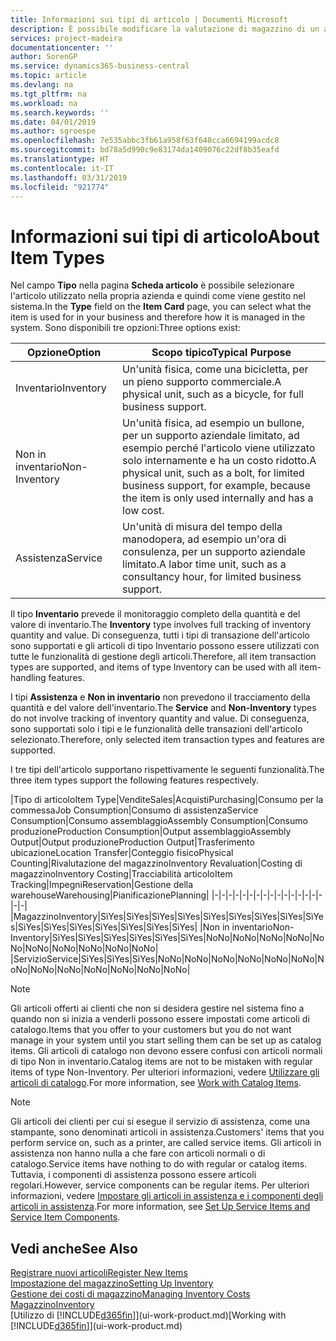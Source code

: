 ```yaml
---
title: Informazioni sui tipi di articolo | Documenti Microsoft
description: È possibile modificare la valutazione di magazzino di un articolo mediante i metodi di costing Media o FIFO, ad esempio, quando i costi degli articoli cambiano per i motivi diversi dalle transazioni.
services: project-madeira
documentationcenter: ''
author: SorenGP
ms.service: dynamics365-business-central
ms.topic: article
ms.devlang: na
ms.tgt_pltfrm: na
ms.workload: na
ms.search.keywords: ''
ms.date: 04/01/2019
ms.author: sgroespe
ms.openlocfilehash: 7e535abbc3fb61a958f63f648cca6694199acdc8
ms.sourcegitcommit: bd78a5d990c9e83174da1409076c22df8b35eafd
ms.translationtype: HT
ms.contentlocale: it-IT
ms.lasthandoff: 03/31/2019
ms.locfileid: "921774"
---
```

# <a name="about-item-types"></a><span data-ttu-id="60746-103">Informazioni sui tipi di articolo</span><span class="sxs-lookup"><span data-stu-id="60746-103">About Item Types</span></span>
<span data-ttu-id="60746-104">Nel campo **Tipo** nella pagina **Scheda articolo** è possibile selezionare l'articolo utilizzato nella propria azienda e quindi come viene gestito nel sistema.</span><span class="sxs-lookup"><span data-stu-id="60746-104">In the **Type** field on the **Item Card** page, you can select what the item is used for in your business and therefore how it is managed in the system.</span></span> <span data-ttu-id="60746-105">Sono disponibili tre opzioni:</span><span class="sxs-lookup"><span data-stu-id="60746-105">Three options exist:</span></span>

|<span data-ttu-id="60746-106">Opzione</span><span class="sxs-lookup"><span data-stu-id="60746-106">Option</span></span>|<span data-ttu-id="60746-107">Scopo tipico</span><span class="sxs-lookup"><span data-stu-id="60746-107">Typical Purpose</span></span>|
|------|-----------|
|<span data-ttu-id="60746-108">Inventario</span><span class="sxs-lookup"><span data-stu-id="60746-108">Inventory</span></span>|<span data-ttu-id="60746-109">Un'unità fisica, come una bicicletta, per un pieno supporto commerciale.</span><span class="sxs-lookup"><span data-stu-id="60746-109">A physical unit, such as a bicycle, for full business support.</span></span>|
|<span data-ttu-id="60746-110">Non in inventario</span><span class="sxs-lookup"><span data-stu-id="60746-110">Non-Inventory</span></span>|<span data-ttu-id="60746-111">Un'unità fisica, ad esempio un bullone, per un supporto aziendale limitato, ad esempio perché l'articolo viene utilizzato solo internamente e ha un costo ridotto.</span><span class="sxs-lookup"><span data-stu-id="60746-111">A physical unit, such as a bolt, for limited business support, for example, because the item is only used internally and has a low cost.</span></span>|
|<span data-ttu-id="60746-112">Assistenza</span><span class="sxs-lookup"><span data-stu-id="60746-112">Service</span></span>|<span data-ttu-id="60746-113">Un'unità di misura del tempo della manodopera, ad esempio un'ora di consulenza, per un supporto aziendale limitato.</span><span class="sxs-lookup"><span data-stu-id="60746-113">A labor time unit, such as a consultancy hour, for limited business support.</span></span>|

<span data-ttu-id="60746-114">Il tipo **Inventario** prevede il monitoraggio completo della quantità e del valore di inventario.</span><span class="sxs-lookup"><span data-stu-id="60746-114">The **Inventory** type involves full tracking of inventory quantity and value.</span></span> <span data-ttu-id="60746-115">Di conseguenza, tutti i tipi di transazione dell'articolo sono supportati e gli articoli di tipo Inventario possono essere utilizzati con tutte le funzionalità di gestione degli articoli.</span><span class="sxs-lookup"><span data-stu-id="60746-115">Therefore, all item transaction types are supported, and items of type Inventory can be used with all item-handling features.</span></span>

<span data-ttu-id="60746-116">I tipi **Assistenza** e **Non in inventario** non prevedono il tracciamento della quantità e del valore dell'inventario.</span><span class="sxs-lookup"><span data-stu-id="60746-116">The **Service** and **Non-Inventory** types do not involve tracking of inventory quantity and value.</span></span> <span data-ttu-id="60746-117">Di conseguenza, sono supportati solo i tipi e le funzionalità delle transazioni dell'articolo selezionato.</span><span class="sxs-lookup"><span data-stu-id="60746-117">Therefore, only selected item transaction types and features are supported.</span></span>

<span data-ttu-id="60746-118">I tre tipi dell'articolo supportano rispettivamente le seguenti funzionalità.</span><span class="sxs-lookup"><span data-stu-id="60746-118">The three item types support the following features respectively.</span></span>

|<span data-ttu-id="60746-119">Tipo di articolo</span><span class="sxs-lookup"><span data-stu-id="60746-119">Item Type</span></span>|<span data-ttu-id="60746-120">Vendite</span><span class="sxs-lookup"><span data-stu-id="60746-120">Sales</span></span>|<span data-ttu-id="60746-121">Acquisti</span><span class="sxs-lookup"><span data-stu-id="60746-121">Purchasing</span></span>|<span data-ttu-id="60746-122">Consumo per la commessa</span><span class="sxs-lookup"><span data-stu-id="60746-122">Job Consumption</span></span>|<span data-ttu-id="60746-123">Consumo di assistenza</span><span class="sxs-lookup"><span data-stu-id="60746-123">Service Consumption</span></span>|<span data-ttu-id="60746-124">Consumo assemblaggio</span><span class="sxs-lookup"><span data-stu-id="60746-124">Assembly Consumption</span></span>|<span data-ttu-id="60746-125">Consumo produzione</span><span class="sxs-lookup"><span data-stu-id="60746-125">Production Consumption</span></span>|<span data-ttu-id="60746-126">Output assemblaggio</span><span class="sxs-lookup"><span data-stu-id="60746-126">Assembly Output</span></span>|<span data-ttu-id="60746-127">Output produzione</span><span class="sxs-lookup"><span data-stu-id="60746-127">Production Output</span></span>|<span data-ttu-id="60746-128">Trasferimento ubicazione</span><span class="sxs-lookup"><span data-stu-id="60746-128">Location Transfer</span></span>|<span data-ttu-id="60746-129">Conteggio fisico</span><span class="sxs-lookup"><span data-stu-id="60746-129">Physical Counting</span></span>|<span data-ttu-id="60746-130">Rivalutazione del magazzino</span><span class="sxs-lookup"><span data-stu-id="60746-130">Inventory Revaluation</span></span>|<span data-ttu-id="60746-131">Costing di magazzino</span><span class="sxs-lookup"><span data-stu-id="60746-131">Inventory Costing</span></span>|<span data-ttu-id="60746-132">Tracciabilità articolo</span><span class="sxs-lookup"><span data-stu-id="60746-132">Item Tracking</span></span>|<span data-ttu-id="60746-133">Impegni</span><span class="sxs-lookup"><span data-stu-id="60746-133">Reservation</span></span>|<span data-ttu-id="60746-134">Gestione della warehouse</span><span class="sxs-lookup"><span data-stu-id="60746-134">Warehousing</span></span>|<span data-ttu-id="60746-135">Pianificazione</span><span class="sxs-lookup"><span data-stu-id="60746-135">Planning</span></span>|
|-|-|-|-|-|-|-|-|-|-|-|-|-|-|-|-|-|-|
|<span data-ttu-id="60746-136">Magazzino</span><span class="sxs-lookup"><span data-stu-id="60746-136">Inventory</span></span>|<span data-ttu-id="60746-137">Sì</span><span class="sxs-lookup"><span data-stu-id="60746-137">Yes</span></span>|<span data-ttu-id="60746-138">Sì</span><span class="sxs-lookup"><span data-stu-id="60746-138">Yes</span></span>|<span data-ttu-id="60746-139">Sì</span><span class="sxs-lookup"><span data-stu-id="60746-139">Yes</span></span>|<span data-ttu-id="60746-140">Sì</span><span class="sxs-lookup"><span data-stu-id="60746-140">Yes</span></span>|<span data-ttu-id="60746-141">Sì</span><span class="sxs-lookup"><span data-stu-id="60746-141">Yes</span></span>|<span data-ttu-id="60746-142">Sì</span><span class="sxs-lookup"><span data-stu-id="60746-142">Yes</span></span>|<span data-ttu-id="60746-143">Sì</span><span class="sxs-lookup"><span data-stu-id="60746-143">Yes</span></span>|<span data-ttu-id="60746-144">Sì</span><span class="sxs-lookup"><span data-stu-id="60746-144">Yes</span></span>|<span data-ttu-id="60746-145">Sì</span><span class="sxs-lookup"><span data-stu-id="60746-145">Yes</span></span>|<span data-ttu-id="60746-146">Sì</span><span class="sxs-lookup"><span data-stu-id="60746-146">Yes</span></span>|<span data-ttu-id="60746-147">Sì</span><span class="sxs-lookup"><span data-stu-id="60746-147">Yes</span></span>|<span data-ttu-id="60746-148">Sì</span><span class="sxs-lookup"><span data-stu-id="60746-148">Yes</span></span>|<span data-ttu-id="60746-149">Sì</span><span class="sxs-lookup"><span data-stu-id="60746-149">Yes</span></span>|<span data-ttu-id="60746-150">Sì</span><span class="sxs-lookup"><span data-stu-id="60746-150">Yes</span></span>|<span data-ttu-id="60746-151">Sì</span><span class="sxs-lookup"><span data-stu-id="60746-151">Yes</span></span>|<span data-ttu-id="60746-152">Sì</span><span class="sxs-lookup"><span data-stu-id="60746-152">Yes</span></span>|
|<span data-ttu-id="60746-153">Non in inventario</span><span class="sxs-lookup"><span data-stu-id="60746-153">Non-Inventory</span></span>|<span data-ttu-id="60746-154">Sì</span><span class="sxs-lookup"><span data-stu-id="60746-154">Yes</span></span>|<span data-ttu-id="60746-155">Sì</span><span class="sxs-lookup"><span data-stu-id="60746-155">Yes</span></span>|<span data-ttu-id="60746-156">Sì</span><span class="sxs-lookup"><span data-stu-id="60746-156">Yes</span></span>|<span data-ttu-id="60746-157">Sì</span><span class="sxs-lookup"><span data-stu-id="60746-157">Yes</span></span>|<span data-ttu-id="60746-158">Sì</span><span class="sxs-lookup"><span data-stu-id="60746-158">Yes</span></span>|<span data-ttu-id="60746-159">Sì</span><span class="sxs-lookup"><span data-stu-id="60746-159">Yes</span></span>|<span data-ttu-id="60746-160">No</span><span class="sxs-lookup"><span data-stu-id="60746-160">No</span></span>|<span data-ttu-id="60746-161">No</span><span class="sxs-lookup"><span data-stu-id="60746-161">No</span></span>|<span data-ttu-id="60746-162">No</span><span class="sxs-lookup"><span data-stu-id="60746-162">No</span></span>|<span data-ttu-id="60746-163">No</span><span class="sxs-lookup"><span data-stu-id="60746-163">No</span></span>|<span data-ttu-id="60746-164">No</span><span class="sxs-lookup"><span data-stu-id="60746-164">No</span></span>|<span data-ttu-id="60746-165">No</span><span class="sxs-lookup"><span data-stu-id="60746-165">No</span></span>|<span data-ttu-id="60746-166">No</span><span class="sxs-lookup"><span data-stu-id="60746-166">No</span></span>|<span data-ttu-id="60746-167">No</span><span class="sxs-lookup"><span data-stu-id="60746-167">No</span></span>|<span data-ttu-id="60746-168">No</span><span class="sxs-lookup"><span data-stu-id="60746-168">No</span></span>|<span data-ttu-id="60746-169">No</span><span class="sxs-lookup"><span data-stu-id="60746-169">No</span></span>|
|<span data-ttu-id="60746-170">Servizio</span><span class="sxs-lookup"><span data-stu-id="60746-170">Service</span></span>|<span data-ttu-id="60746-171">Sì</span><span class="sxs-lookup"><span data-stu-id="60746-171">Yes</span></span>|<span data-ttu-id="60746-172">Sì</span><span class="sxs-lookup"><span data-stu-id="60746-172">Yes</span></span>|<span data-ttu-id="60746-173">Sì</span><span class="sxs-lookup"><span data-stu-id="60746-173">Yes</span></span>|<span data-ttu-id="60746-174">No</span><span class="sxs-lookup"><span data-stu-id="60746-174">No</span></span>|<span data-ttu-id="60746-175">No</span><span class="sxs-lookup"><span data-stu-id="60746-175">No</span></span>|<span data-ttu-id="60746-176">No</span><span class="sxs-lookup"><span data-stu-id="60746-176">No</span></span>|<span data-ttu-id="60746-177">No</span><span class="sxs-lookup"><span data-stu-id="60746-177">No</span></span>|<span data-ttu-id="60746-178">No</span><span class="sxs-lookup"><span data-stu-id="60746-178">No</span></span>|<span data-ttu-id="60746-179">No</span><span class="sxs-lookup"><span data-stu-id="60746-179">No</span></span>|<span data-ttu-id="60746-180">No</span><span class="sxs-lookup"><span data-stu-id="60746-180">No</span></span>|<span data-ttu-id="60746-181">No</span><span class="sxs-lookup"><span data-stu-id="60746-181">No</span></span>|<span data-ttu-id="60746-182">No</span><span class="sxs-lookup"><span data-stu-id="60746-182">No</span></span>|<span data-ttu-id="60746-183">No</span><span class="sxs-lookup"><span data-stu-id="60746-183">No</span></span>|<span data-ttu-id="60746-184">No</span><span class="sxs-lookup"><span data-stu-id="60746-184">No</span></span>|<span data-ttu-id="60746-185">No</span><span class="sxs-lookup"><span data-stu-id="60746-185">No</span></span>|<span data-ttu-id="60746-186">No</span><span class="sxs-lookup"><span data-stu-id="60746-186">No</span></span>|

> [!NOTE]
> <span data-ttu-id="60746-187">Gli articoli offerti ai clienti che non si desidera gestire nel sistema fino a quando non si inizia a venderli possono essere impostati come articoli di catalogo.</span><span class="sxs-lookup"><span data-stu-id="60746-187">Items that you offer to your customers but you do not want manage in your system until you start selling them can be set up as catalog items.</span></span> <span data-ttu-id="60746-188">Gli articoli di catalogo non devono essere confusi con articoli normali di tipo Non in inventario.</span><span class="sxs-lookup"><span data-stu-id="60746-188">Catalog items are not to be mistaken with regular items of type Non-Inventory.</span></span> <span data-ttu-id="60746-189">Per ulteriori informazioni, vedere [Utilizzare gli articoli di catalogo](inventory-how-work-nonstock-items.md).</span><span class="sxs-lookup"><span data-stu-id="60746-189">For more information, see [Work with Catalog Items](inventory-how-work-nonstock-items.md).</span></span>

> [!NOTE]
> <span data-ttu-id="60746-190">Gli articoli dei clienti per cui si esegue il servizio di assistenza, come una stampante, sono denominati articoli in assistenza.</span><span class="sxs-lookup"><span data-stu-id="60746-190">Customers' items that you perform service on, such as a printer, are called service items.</span></span> <span data-ttu-id="60746-191">Gli articoli in assistenza non hanno nulla a che fare con articoli normali o di catalogo.</span><span class="sxs-lookup"><span data-stu-id="60746-191">Service items have nothing to do with regular or catalog items.</span></span> <span data-ttu-id="60746-192">Tuttavia, i componenti di assistenza possono essere articoli regolari.</span><span class="sxs-lookup"><span data-stu-id="60746-192">However, service components can be regular items.</span></span> <span data-ttu-id="60746-193">Per ulteriori informazioni, vedere [Impostare gli articoli in assistenza e i componenti degli articoli in assistenza](service-how-setup-service-items.md).</span><span class="sxs-lookup"><span data-stu-id="60746-193">For more information, see [Set Up Service Items and Service Item Components](service-how-setup-service-items.md).</span></span>

## <a name="see-also"></a><span data-ttu-id="60746-194">Vedi anche</span><span class="sxs-lookup"><span data-stu-id="60746-194">See Also</span></span>
[<span data-ttu-id="60746-195">Registrare nuovi articoli</span><span class="sxs-lookup"><span data-stu-id="60746-195">Register New Items</span></span>](inventory-how-register-new-items.md)  
[<span data-ttu-id="60746-196">Impostazione del magazzino</span><span class="sxs-lookup"><span data-stu-id="60746-196">Setting Up Inventory</span></span>](inventory-setup-inventory.md)  
[<span data-ttu-id="60746-197">Gestione dei costi di magazzino</span><span class="sxs-lookup"><span data-stu-id="60746-197">Managing Inventory Costs</span></span>](finance-manage-inventory-costs.md)  
[<span data-ttu-id="60746-198">Magazzino</span><span class="sxs-lookup"><span data-stu-id="60746-198">Inventory</span></span>](inventory-manage-inventory.md)  
<span data-ttu-id="60746-199">[Utilizzo di [!INCLUDE[d365fin](includes/d365fin_md.md)]](ui-work-product.md)</span><span class="sxs-lookup"><span data-stu-id="60746-199">[Working with [!INCLUDE[d365fin](includes/d365fin_md.md)]](ui-work-product.md)</span></span>
